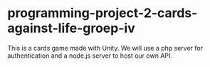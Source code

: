 # programming-project-2-cards-against-life-groep-iv

This is a cards game made with Unity. We will use a php server for authentication and a node.js server to host our own API.

